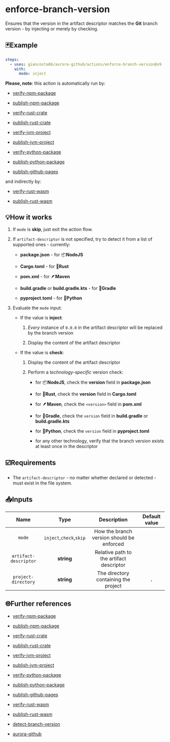 # enforce-branch-version

Ensures that the version in the artifact descriptor matches the **Git** branch version - by injecting or merely by checking.

## 🃏Example

```yaml
steps:
  - uses: giancosta86/aurora-github/actions/enforce-branch-version@v9
    with:
      mode: inject
```

**Please, note**: this action is automatically run by:

- [verify-npm-package](../verify-npm-package/README.md)

- [publish-npm-package](../publish-npm-package/README.md)

- [verify-rust-crate](../verify-rust-crate/README.md)

- [publish-rust-crate](../publish-rust-crate/README.md)

- [verify-jvm-project](../verify-jvm-project/README.md)

- [publish-jvm-project](../publish-jvm-project/README.md)

- [verify-python-package](../verify-python-package/README.md)

- [publish-python-package](../publish-python-package/README.md)

- [publish-github-pages](../publish-github-pages/README.md)

and indirectly by:

- [verify-rust-wasm](../verify-rust-wasm/README.md)

- [publish-rust-wasm](../publish-rust-wasm/README.md)

## 💡How it works

1. If `mode` is **skip**, just exit the action flow.

1. If `artifact-descriptor` is not specified, try to detect it from a list of supported ones - currently:

   - **package.json** - for 📦**NodeJS**

   - **Cargo.toml** - for 🦀**Rust**

   - **pom.xml** - for 🪶**Maven**

   - **build.gradle** or **build.gradle.kts** - for 🐘**Gradle**

   - **pyproject.toml** - for 🐍**Python**

1. Evaluate the `mode` input:

   - If the value is **inject**:

     1. _Every_ instance of `0.0.0` in the artifact descriptor will be replaced by the branch version

     1. Display the content of the artifact descriptor

   - If the value is **check**:

     1. Display the content of the artifact descriptor

     1. Perform a _technology-specific_ version check:

        - for 📦**NodeJS**, check the **version** field in **package.json**

        - for 🦀**Rust**, check the **version** field in **Cargo.toml**

        - for 🪶**Maven**, check the `<version>` field in **pom.xml**

        - for 🐘**Gradle**, check the `version` field in **build.gradle** or **build.gradle.kts**

        - for 🐍**Python**, check the `version` field in **pyproject.toml**

        - for any other technology, verify that the branch version exists at least once in the descriptor

## ☑️Requirements

- The `artifact-descriptor` - no matter whether declared or detected - must exist in the file system.

## 📥Inputs

|         Name          |          Type           |                Description                | Default value |
| :-------------------: | :---------------------: | :---------------------------------------: | :-----------: |
|        `mode`         | `inject`,`check`,`skip` | How the branch version should be enforced |               |
| `artifact-descriptor` |       **string**        | Relative path to the artifact descriptor  |               |
|  `project-directory`  |       **string**        |   The directory containing the project    |     **.**     |

## 🌐Further references

- [verify-npm-package](../verify-npm-package/README.md)

- [publish-npm-package](../publish-npm-package/README.md)

- [verify-rust-crate](../verify-rust-crate/README.md)

- [publish-rust-crate](../publish-rust-crate/README.md)

- [verify-jvm-project](../verify-jvm-project/README.md)

- [publish-jvm-project](../publish-jvm-project/README.md)

- [verify-python-package](../verify-python-package/README.md)

- [publish-python-package](../publish-python-package/README.md)

- [publish-github-pages](../publish-github-pages/README.md)

- [verify-rust-wasm](../verify-rust-wasm/README.md)

- [publish-rust-wasm](../publish-rust-wasm/README.md)

- [detect-branch-version](../detect-branch-version/README.md)

- [aurora-github](../../README.md)
